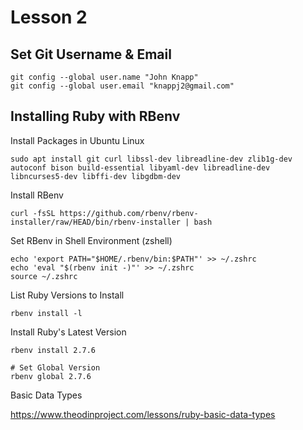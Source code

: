 # Lesson 2

## Set Git Username & Email

```shell
git config --global user.name "John Knapp"
git config --global user.email "knappj2@gmail.com"
```

## Installing Ruby with RBenv

Install Packages in Ubuntu Linux

```shell
sudo apt install git curl libssl-dev libreadline-dev zlib1g-dev autoconf bison build-essential libyaml-dev libreadline-dev libncurses5-dev libffi-dev libgdbm-dev
```

Install RBenv

```shell
curl -fsSL https://github.com/rbenv/rbenv-installer/raw/HEAD/bin/rbenv-installer | bash
```

Set RBenv in Shell Environment (zshell)

```shell
echo 'export PATH="$HOME/.rbenv/bin:$PATH"' >> ~/.zshrc
echo 'eval "$(rbenv init -)"' >> ~/.zshrc
source ~/.zshrc
```

List Ruby Versions to Install

```shell
rbenv install -l
```

Install Ruby's Latest Version

```shell
rbenv install 2.7.6

# Set Global Version
rbenv global 2.7.6
```

Basic Data Types

<https://www.theodinproject.com/lessons/ruby-basic-data-types>
